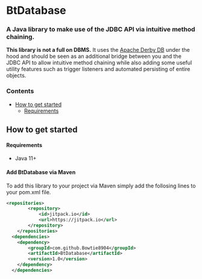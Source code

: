 # BtDatabase
### A Java library to make use of the JDBC API via intuitive method chaining. 

**This library is not a full on DBMS.** It uses the [Apache Derby DB](https://db.apache.org/derby/) under the hood and should be seen as an additional bridge between you and the JDBC API to allow intuitive method chaining while also adding some useful utility features such as trigger listeners and automated persisting of entire objects.

### Contents
- [How to get started]()
  - [Requirements]()


## How to get started

#### Requirements
- Java 11+


#### Add BtDatabase via Maven
To add this library to your project via Maven simply add the follosing lines to your pom.xml file.

```xml
<repositories>
        <repository>
            <id>jitpack.io</id>
            <url>https://jitpack.io</url>
        </repository>
    </repositories>
  <dependencies>
    <dependency>
        <groupId>com.github.Bowtie8904</groupId>
        <artifactId>BtDatabase</artifactId>
        <version>1.0</version>
    </dependency>
  </dependencies>
``` 
